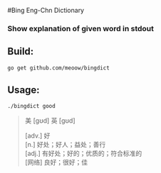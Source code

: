 #Bing Eng-Chn Dictionary
### Show explanation of given word in stdout

## Build:
```sh
go get github.com/meoow/bingdict
```

## Usage:  
```sh
./bingdict good
```
> 美 [ɡʊd]
> 英 [ɡʊd]
> 
> [adv.] 好  
> [n.] 好处；好人；益处；善行  
> [adj.] 有好处；好的；优质的；符合标准的  
> [网络] 良好；很好；佳  
